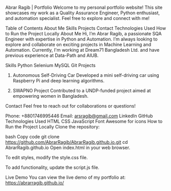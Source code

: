Abrar Ragib | Portfolio
Welcome to my personal portfolio website! This site showcases my work as a Quality Assurance Engineer, Python enthusiast, and automation specialist. Feel free to explore and connect with me!

Table of Contents
About Me
Skills
Projects
Contact
Technologies Used
How to Run the Project Locally
About Me
Hi, I’m Abrar Ragib, a passionate SQA Engineer with expertise in Python and Automation. I’m always looking to explore and collaborate on exciting projects in Machine Learning and Automation. Currently, I'm working at Dream71 Bangladesh Ltd. and have previous experience at Data-Path and AIUB.

Skills
Python
Selenium
MySQL
Git
Projects
1. Autonomous Self-Driving Car
Developed a mini self-driving car using Raspberry Pi and deep learning algorithms.

2. SWAPNO Project
Contributed to a UNDP-funded project aimed at empowering women in Bangladesh.

Contact
Feel free to reach out for collaborations or questions!

Phone: +8801746995446
Email: arsragib@gmail.com
LinkedIn
GitHub
Technologies Used
HTML
CSS
JavaScript
Font Awesome for icons
How to Run the Project Locally
Clone the repository:

bash
Copy code
git clone https://github.com/AbrarRagib/AbrarRagib.github.io.git
cd AbrarRagib.github.io
Open index.html in your web browser.

To edit styles, modify the style.css file.

To add functionality, update the script.js file.

Live Demo
You can view the live demo of my portfolio at: https://abrarragib.github.io/
